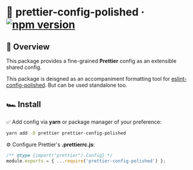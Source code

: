# 💄 prettier-config-polished · [![npm version](https://badge.fury.io/js/prettier-config-polished.svg)](https://badge.fury.io/js/prettier-config-polished)

## 🔎 Overview

This package provides a fine-grained **Prettier** config as an extensible shared config.

This package is deisgned as an accompaniment formatting tool for
[eslint-config-polished](https://github.com/dvakatsiienko/bytes/tree/main/packages/eslint-config-polished).
But can be used standalone too.

## 🏎️ Install

✅ Add config via **yarn** or package manager of your preference:

```sh
yarn add -D prettier prettier-config-polished
```

⚙️ Configure Prettier's **.prettierrc.js**:

```js
/** @type {import("prettier").Config} */
module.exports = { ...require('prettier-config-polished') };
```
